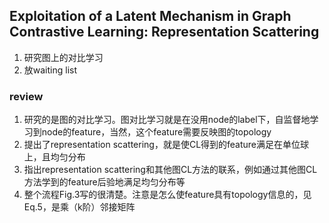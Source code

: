 ## Exploitation of a Latent Mechanism in Graph Contrastive Learning: Representation Scattering
1. 研究图上的对比学习
2. 放waiting list


### review
1. 研究的是图的对比学习。图对比学习就是在没用node的label下，自监督地学习到node的feature，当然，这个feature需要反映图的topology
2. 提出了representation scattering，就是使CL得到的feature满足在单位球上，且均匀分布
3. 指出representation scattering和其他图CL方法的联系，例如通过其他图CL方法学到的feature后验地满足均匀分布等
4. 整个流程Fig.3写的很清楚。注意是怎么使feature具有topology信息的，见Eq.5，是乘（k阶）邻接矩阵